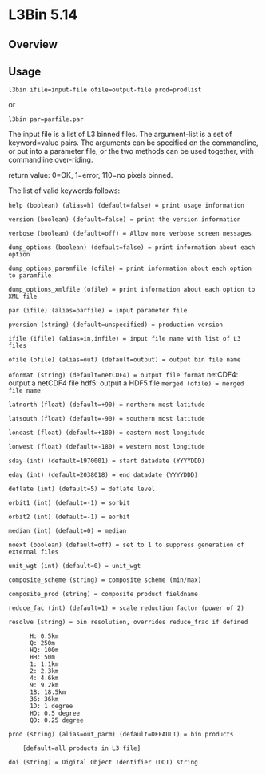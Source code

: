 # L3Bin 5.14

## Overview

## Usage
```l3bin ifile=input-file ofile=output-file prod=prodlist```

or

```l3bin par=parfile.par```

The input file is a list of L3 binned files.
The argument-list is a set of keyword=value pairs. The arguments can
be specified on the commandline, or put into a parameter file, or the
two methods can be used together, with commandline over-riding.

  return value: 0=OK, 1=error, 110=no pixels binned. 

The list of valid keywords follows:

   ```help (boolean) (alias=h) (default=false) = print usage information```

   ```version (boolean) (default=false) = print the version information```

   ```verbose (boolean) (default=off) = Allow more verbose screen messages```

   ```dump_options (boolean) (default=false) = print information about each option```

   ```dump_options_paramfile (ofile) = print information about each option to paramfile```

   ```dump_options_xmlfile (ofile) = print information about each option to XML file```

   ```par (ifile) (alias=parfile) = input parameter file```

   ```pversion (string) (default=unspecified) = production version```

   ```ifile (ifile) (alias=in,infile) = input file name with list of L3 files```

   ```ofile (ofile) (alias=out) (default=output) = output bin file name```

   ```oformat (string) (default=netCDF4) = output file format```
          netCDF4: output a netCDF4 file
          hdf5:    output a HDF5 file
   ```merged (ofile) = merged file name```

   ```latnorth (float) (default=+90) = northern most latitude```

   ```latsouth (float) (default=-90) = southern most latitude```

   ```loneast (float) (default=+180) = eastern most longitude```

   ```lonwest (float) (default=-180) = western most longitude```

   ```sday (int) (default=1970001) = start datadate (YYYYDDD) ```

   ```eday (int) (default=2038018) = end datadate (YYYYDDD)```

   ```deflate (int) (default=5) = deflate level```

   ```orbit1 (int) (default=-1) = sorbit```

   ```orbit2 (int) (default=-1) = eorbit```

   ```median (int) (default=0) = median```

   ```noext (boolean) (default=off) = set to 1 to suppress generation of external files```

   ```unit_wgt (int) (default=0) = unit_wgt```

   ```composite_scheme (string) = composite scheme (min/max)```

   ```composite_prod (string) = composite product fieldname```

   ```reduce_fac (int) (default=1) = scale reduction factor (power of 2)```

   ```resolve (string) = bin resolution, overrides reduce_frac if defined```

          H: 0.5km
          Q: 250m
          HQ: 100m
          HH: 50m
          1: 1.1km
          2: 2.3km
          4: 4.6km
          9: 9.2km
          18: 18.5km
          36: 36km
          1D: 1 degree
          HD: 0.5 degree
          QD: 0.25 degree
   ```prod (string) (alias=out_parm) (default=DEFAULT) = bin products```
        
        [default=all products in L3 file]
   ```doi (string) = Digital Object Identifier (DOI) string```
